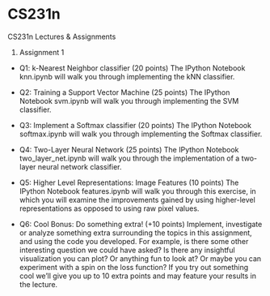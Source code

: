 # CS231n
CS231n Lectures &amp; Assignments

1. Assignment 1
  * Q1: k-Nearest Neighbor classifier (20 points)
The IPython Notebook knn.ipynb will walk you through implementing the kNN classifier.

* Q2: Training a Support Vector Machine (25 points)
The IPython Notebook svm.ipynb will walk you through implementing the SVM classifier.

* Q3: Implement a Softmax classifier (20 points)
The IPython Notebook softmax.ipynb will walk you through implementing the Softmax classifier.

* Q4: Two-Layer Neural Network (25 points)
The IPython Notebook two_layer_net.ipynb will walk you through the implementation of a two-layer neural network classifier.

* Q5: Higher Level Representations: Image Features (10 points)
The IPython Notebook features.ipynb will walk you through this exercise, in which you will examine the improvements gained by using higher-level representations as opposed to using raw pixel values.

* Q6: Cool Bonus: Do something extra! (+10 points)
Implement, investigate or analyze something extra surrounding the topics in this assignment, and using the code you developed. For example, is there some other interesting question we could have asked? Is there any insightful visualization you can plot? Or anything fun to look at? Or maybe you can experiment with a spin on the loss function? If you try out something cool we’ll give you up to 10 extra points and may feature your results in the lecture.

